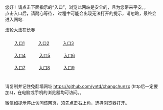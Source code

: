 您好！请点击下面指示的“入口”，浏览此网站是安全的，且为您带来平安。。 <br/>
点击入口后，请耐心等待， 过程中可能会出现无法打开的提示，请忽略，最终会进入网站. </br>

法轮大法在长春<br/>
<div style="padding:10px"><a style="margin:20px" target="_blank" href="https://d38lhel0od1c9j.cloudfront.net/2Qpsp?beqqzss" id="ccLink1" rel="nofollow">入口1</a> <a target="_blank" style="margin:20px" href="https://df7epwv9frpkh.cloudfront.net/2Qpsp?ooncgywa" id="ccLink2" rel="nofollow">入口2</a> <a style="margin:20px" target="_blank" href="https://d2tc2s6l0fhv0x.cloudfront.net/2Qpsp?cndzvuf" id="ccLink3" rel="nofollow">入口3</a></div>

<div style="padding:10px" ><a style="margin:20px" target="_blank" href="https://d38lhel0od1c9j.cloudfront.net/2Qpsp?beqqzss" id="ccLink4" rel="nofollow">入口4</a> <a style="margin:20px" href="https://df7epwv9frpkh.cloudfront.net/2Qpsp?ooncgywa" target="_blank" id="ccLink5" rel="nofollow">入口5</a> <a style="margin:20px" href="https://d2tc2s6l0fhv0x.cloudfront.net/2Qpsp?cndzvuf" target="_blank" id="ccLink6" rel="nofollow">入口6</a></div>

<div style="padding:10px"><a style="margin:20px" target="_blank" href="https://d38lhel0od1c9j.cloudfront.net/2Qpsp?beqqzss" id="ccLink7" rel="nofollow">入口7</a> <a style="margin:20px" href="https://df7epwv9frpkh.cloudfront.net/2Qpsp?ooncgywa" target="_blank" id="ccLink8" rel="nofollow">入口8</a> <a style="margin:20px" target="_blank" href="https://d2tc2s6l0fhv0x.cloudfront.net/2Qpsp?cndzvuf" id="ccLink9" rel="nofollow">入口9</a></div>

<br/>



请复制并记住免翻墙网址 https://github.com/yntd/changchunzx (http后一定要加s)，在电脑或手机的浏览器均可访问。。<br/>

微信如提示停止访问该网页，须先点击右上角，选择浏览器打开。
